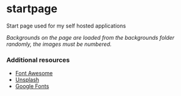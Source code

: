 # startpage
Start page used for my self hosted applications

*Backgrounds on the page are loaded from the backgrounds folder randomly, the images must be numbered.*

### Additional resources

- [Font Awesome](https://fontawesome.com "Font Awesome")
- [Unsplash](https://www.unsplash.com "Unsplash")
- [Google Fonts](https://fonts.google.com/ "Google Fonts")

